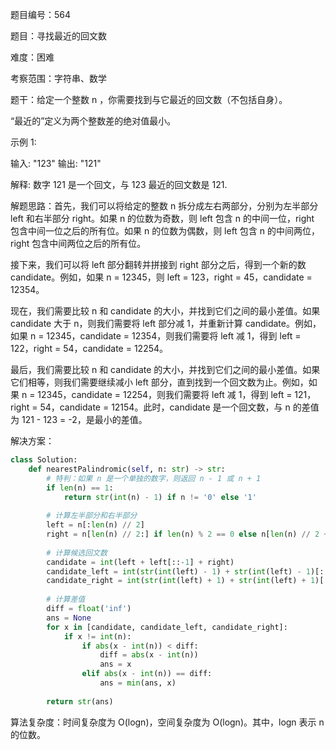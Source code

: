 题目编号：564

题目：寻找最近的回文数

难度：困难

考察范围：字符串、数学

题干：给定一个整数 n ，你需要找到与它最近的回文数（不包括自身）。

“最近的”定义为两个整数差的绝对值最小。

示例 1:

输入: "123"
输出: "121"

解释: 
数字 121 是一个回文，与 123 最近的回文数是 121.

解题思路：首先，我们可以将给定的整数 n 拆分成左右两部分，分别为左半部分 left 和右半部分 right。如果 n 的位数为奇数，则 left 包含 n 的中间一位，right 包含中间一位之后的所有位。如果 n 的位数为偶数，则 left 包含 n 的中间两位，right 包含中间两位之后的所有位。

接下来，我们可以将 left 部分翻转并拼接到 right 部分之后，得到一个新的数 candidate。例如，如果 n = 12345，则 left = 123，right = 45，candidate = 12354。

现在，我们需要比较 n 和 candidate 的大小，并找到它们之间的最小差值。如果 candidate 大于 n，则我们需要将 left 部分减 1，并重新计算 candidate。例如，如果 n = 12345，candidate = 12354，则我们需要将 left 减 1，得到 left = 122，right = 54，candidate = 12254。

最后，我们需要比较 n 和 candidate 的大小，并找到它们之间的最小差值。如果它们相等，则我们需要继续减小 left 部分，直到找到一个回文数为止。例如，如果 n = 12345，candidate = 12254，则我们需要将 left 减 1，得到 left = 121，right = 54，candidate = 12154。此时，candidate 是一个回文数，与 n 的差值为 121 - 123 = -2，是最小的差值。

解决方案：

```python
class Solution:
    def nearestPalindromic(self, n: str) -> str:
        # 特判：如果 n 是一个单独的数字，则返回 n - 1 或 n + 1
        if len(n) == 1:
            return str(int(n) - 1) if n != '0' else '1'
        
        # 计算左半部分和右半部分
        left = n[:len(n) // 2]
        right = n[len(n) // 2:] if len(n) % 2 == 0 else n[len(n) // 2 + 1:]
        
        # 计算候选回文数
        candidate = int(left + left[::-1] + right)
        candidate_left = int(str(int(left) - 1) + str(int(left) - 1)[::-1] + right)
        candidate_right = int(str(int(left) + 1) + str(int(left) + 1)[::-1] + right)
        
        # 计算差值
        diff = float('inf')
        ans = None
        for x in [candidate, candidate_left, candidate_right]:
            if x != int(n):
                if abs(x - int(n)) < diff:
                    diff = abs(x - int(n))
                    ans = x
                elif abs(x - int(n)) == diff:
                    ans = min(ans, x)
        
        return str(ans)
```

算法复杂度：时间复杂度为 O(logn)，空间复杂度为 O(logn)。其中，logn 表示 n 的位数。